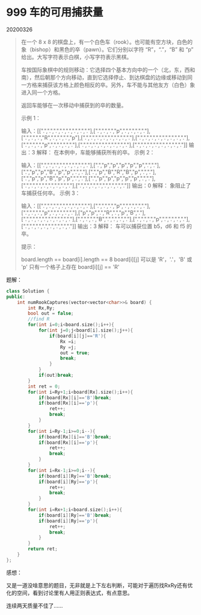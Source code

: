 # 999 车的可用捕获量

20200326

> 在一个 8 x 8 的棋盘上，有一个白色车（rook）。也可能有空方块，白色的象（bishop）和黑色的卒（pawn）。它们分别以字符 “R”，“.”，“B” 和 “p” 给出。大写字符表示白棋，小写字符表示黑棋。
>
> 车按国际象棋中的规则移动：它选择四个基本方向中的一个（北，东，西和南），然后朝那个方向移动，直到它选择停止、到达棋盘的边缘或移动到同一方格来捕获该方格上颜色相反的卒。另外，车不能与其他友方（白色）象进入同一个方格。
>
> 返回车能够在一次移动中捕获到的卒的数量。
>
>
> 示例 1：
>
> 输入：[[".",".",".",".",".",".",".","."],[".",".",".","p",".",".",".","."],[".",".",".","R",".",".",".","p"],[".",".",".",".",".",".",".","."],[".",".",".",".",".",".",".","."],[".",".",".","p",".",".",".","."],[".",".",".",".",".",".",".","."],[".",".",".",".",".",".",".","."]]
> 输出：3
> 解释：
> 在本例中，车能够捕获所有的卒。
> 示例 2：
>
> 
>
> 输入：[[".",".",".",".",".",".",".","."],[".","p","p","p","p","p",".","."],[".","p","p","B","p","p",".","."],[".","p","B","R","B","p",".","."],[".","p","p","B","p","p",".","."],[".","p","p","p","p","p",".","."],[".",".",".",".",".",".",".","."],[".",".",".",".",".",".",".","."]]
> 输出：0
> 解释：
> 象阻止了车捕获任何卒。
> 示例 3：
>
> 
>
> 输入：[[".",".",".",".",".",".",".","."],[".",".",".","p",".",".",".","."],[".",".",".","p",".",".",".","."],["p","p",".","R",".","p","B","."],[".",".",".",".",".",".",".","."],[".",".",".","B",".",".",".","."],[".",".",".","p",".",".",".","."],[".",".",".",".",".",".",".","."]]
> 输出：3
> 解释： 
> 车可以捕获位置 b5，d6 和 f5 的卒。
>
>
> 提示：
>
> board.length == board[i].length == 8
> board[i][j] 可以是 'R'，'.'，'B' 或 'p'
> 只有一个格子上存在 board[i][j] == 'R'

题解：

```c++
class Solution {
public:
    int numRookCaptures(vector<vector<char>>& board) {
        int Rx,Ry;
        bool out = false;
        //find R
        for(int i=0;i<board.size();i++){
            for(int j=0;j<board[i].size();j++){
                if(board[i][j]=='R'){
                    Rx =i;
                    Ry =j;
                    out = true;
                    break;
                }
            }
            if(out)break;
        }
        int ret = 0;
        for(int i=Ry+1;i<board[Rx].size();i++){
            if(board[Rx][i]=='B')break;
            if(board[Rx][i]=='p'){
                ret++;
                break;
            }
        }
        for(int i=Ry-1;i>=0;i--){
            if(board[Rx][i]=='B')break;
            if(board[Rx][i]=='p'){
                ret++;
                break;
            }
        }
        for(int i=Rx-1;i>=0;i--){
            if(board[i][Ry]=='B')break;
            if(board[i][Ry]=='p'){
                ret++;
                break;
            }
        }
        for(int i=Rx+1;i<board.size();i++){
            if(board[i][Ry]=='B')break;
            if(board[i][Ry]=='p'){
                ret++;
                break;
            }
        }
        return ret;
    }
};
```

感想：

又是一道没啥意思的题目，无非就是上下左右判断，可能对于遍历找RxRy还有优化的空间，看到讨论里有人用正则表达式，有点意思。

连续两天质量不佳了……